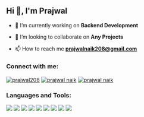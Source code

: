 
<h2>Hi 👋, I'm Prajwal</h2>


- 🔭 I’m currently working on **Backend Development**

- 👯 I’m looking to collaborate on **Any Projects**

- 📫 How to reach me **prajwalnaik208@gmail.com**


<h3 align="left">Connect with me:</h3>
<p align="left">
<a href="https://instagram.com/prajwal208" target="blank"><img align="center" src="https://img.shields.io/badge/Instagram-%23E4405F.svg?style=for-the-badge&logo=Instagram&logoColor=white" alt="prajwal208"/></a>
  <a href="https://www.linkedin.com/in/k-prajwal-739a46221/" target="blank"><img align="center" src="https://img.shields.io/badge/linkedin-%230077B5.svg?style=for-the-badge&logo=linkedin&logoColor=white" alt="prajwal naik"/></a>
 <a href="https://fb.com/Prajwal Naik" target="blank"><img align="center" src="https://img.shields.io/badge/Facebook%20-015BE5?style=for-the-badge&logo=facebookgaming&logoColor=white" alt="prajwal naik"  /></a>
  

<h3 align="left">Languages and Tools:</h3>
<p align="left">
<img src="https://img.shields.io/badge/c-%2300599C.svg?style=for-the-badge&logo=c&logoColor=white"/>
<img src="https://img.shields.io/badge/html5-%23E34F26.svg?style=for-the-badge&logo=html5&logoColor=white"/>
 <img src="https://img.shields.io/badge/css3-%231572B6.svg?style=for-the-badge&logo=css3&logoColor=white"/>
  <img src="https://img.shields.io/badge/javascript-%23323330.svg?style=for-the-badge&logo=javascript&logoColor=%23F7DF1E"/>
  <img src="https://img.shields.io/badge/react-%2320232a.svg?style=for-the-badge&logo=react&logoColor=%2361DAFB"/>
 <img src="https://img.shields.io/badge/java-%23ED8B00.svg?style=for-the-badge&logo=java&logoColor=white"/>
<img src="https://img.shields.io/badge/python-3670A0?style=for-the-badge&logo=python&logoColor=ffdd54"/>
<img src="https://img.shields.io/badge/SASS-hotpink.svg?style=for-the-badge&logo=SASS&logoColor=white"/>
<img src="https://img.shields.io/badge/MongoDB-%234ea94b.svg?style=for-the-badge&logo=mongodb&logoColor=white"/>


